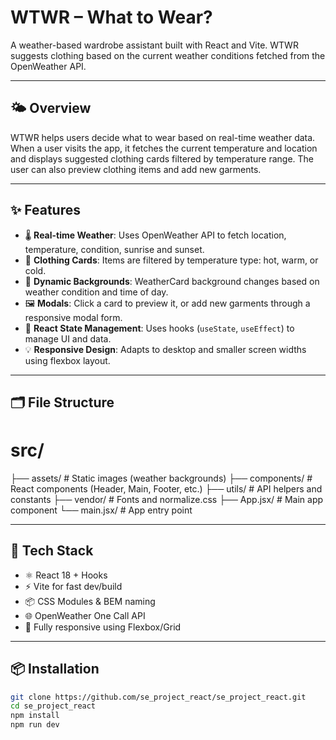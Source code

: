 # WTWR – What to Wear?

A weather-based wardrobe assistant built with React and Vite. WTWR suggests clothing based on the current weather conditions fetched from the OpenWeather API.

---

## 🌤 Overview

WTWR helps users decide what to wear based on real-time weather data. When a user visits the app, it fetches the current temperature and location and displays suggested clothing cards filtered by temperature range. The user can also preview clothing items and add new garments.

---

## ✨ Features

- 🌡 **Real-time Weather**: Uses OpenWeather API to fetch location, temperature, condition, sunrise and sunset.
- 🧥 **Clothing Cards**: Items are filtered by temperature type: hot, warm, or cold.
- 🎨 **Dynamic Backgrounds**: WeatherCard background changes based on weather condition and time of day.
- 🖼 **Modals**: Click a card to preview it, or add new garments through a responsive modal form.
- 🧠 **React State Management**: Uses hooks (`useState`, `useEffect`) to manage UI and data.
- 💡 **Responsive Design**: Adapts to desktop and smaller screen widths using flexbox layout.

---

## 🗂 File Structure

# src/

├── assets/ # Static images (weather backgrounds)
├── components/ # React components (Header, Main, Footer, etc.)
├── utils/ # API helpers and constants
├── vendor/ # Fonts and normalize.css
├── App.jsx/ # Main app component
└── main.jsx/ # App entry point

---

## 🔧 Tech Stack

- ⚛️ React 18 + Hooks
- ⚡ Vite for fast dev/build
- 📦 CSS Modules & BEM naming
- 🌐 OpenWeather One Call API
- 📱 Fully responsive using Flexbox/Grid

---

## 📦 Installation

```bash
git clone https://github.com/se_project_react/se_project_react.git
cd se_project_react
npm install
npm run dev
```
